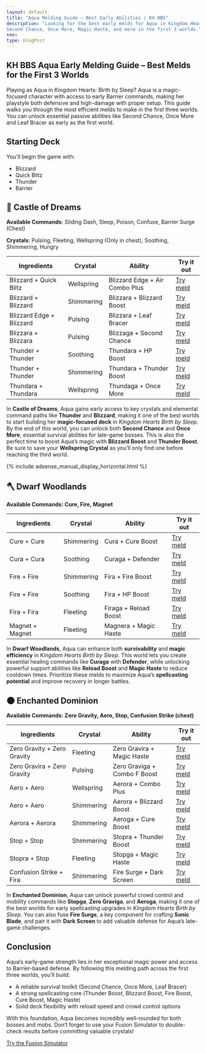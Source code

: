```yaml
---
layout: default
title: "Aqua Melding Guide – Best Early Abilities | KH BBS"
description: "Looking for the best early melds for Aqua in Kingdom Hearts: Birth by Sleep? This guide shows how to get
Second Chance, Once More, Magic Haste, and more in the first 3 worlds."
seo:
type: blogPost
---
```

<script type="application/ld+json">
    {
        "mainEntity": [{
                "@type": "Question",
                "name": "What are the best early melds for Aqua in Kingdom Hearts Birth by Sleep?",
                "acceptedAnswer": {
                    "@type": "Answer",
                    "text": "Some of the best early melds for Aqua include Blizzaga with Second Chance, Thundaga with Once More, and Curaga with Defender. These commands provide essential survivability and magic efficiency."
                }
            },
            {
                "@type": "Question",
                "name": "How can Aqua get Second Chance early in KH BBS?",
                "acceptedAnswer": {
                    "@type": "Answer",
                    "text": "You can get Second Chance by melding Blizzara and Blizzara with a Pulsing Crystal in Castle of Dreams."
                }
            },
            {
                "@type": "Question",
                "name": "How can Aqua unlock Once More in Kingdom Hearts BBS?",
                "acceptedAnswer": {
                    "@type": "Answer",
                    "text": "Once More can be obtained by melding Thundara and Thundara with a Wellspring Crystal in Castle of Dreams."
                }
            },
            {
                "@type": "Question",
                "name": "Which crystals should Aqua prioritize early on?",
                "acceptedAnswer": {
                    "@type": "Answer",
                    "text": "Wellspring and Pulsing Crystals are key early game. Use Wellspring for Once More and Combo Plus, and Pulsing for Second Chance and Leaf Bracer."
                }
            },
            {
                "@type": "Question",
                "name": "What is Aqua’s best early game strategy in KH BBS?",
                "acceptedAnswer": {
                    "@type": "Answer",
                    "text": "Focus on boosting Aqua's magic through Blizzard and Thunder Boosts, and secure survival passives like Second Chance, Once More, and Leaf Bracer to handle bosses more safely."
                }
            }
        ]
    }
</script>
<section id="guide">
<div class="container">
<div class="text">
<h1>KH BBS Aqua Early Melding Guide – Best Melds for the First 3 Worlds</h1>
<p>Playing as Aqua in Kingdom Hearts: Birth by Sleep? Aqua is a magic-focused character with access to early
Barrier commands, making her playstyle both defensive and high-damage with proper setup. This guide
walks you through the most efficient melds to make in the first three worlds. You can unlock essential
passive abilities like Second Chance, Once More and Leaf Bracer as early as the first world.</p>
<h2>Starting Deck</h2>
<p>You'll begin the game with:</p>
<ul>
<li>Blizzard</li>
<li>Quick Blitz</li>
<li>Thunder</li>
<li>Barrier</li>
</ul>
<h2>👠 Castle of Dreams</h2>
<p><strong>Available Commands</strong>: Sliding Dash, Sleep, Poison, Confuse, Barrier Surge (Chest)</p>
<p><strong>Crystals</strong>: Pulsing, Fleeting, Wellspring (Only in chest), Soothing, Shimmering, Hungry
</p>
<table>
<thead>
    <tr>
        <th>Ingredients</th>
        <th>Crystal</th>
        <th>Ability</th>
        <th>Try it out</th>
    </tr>
</thead>
<tbody>
    <tr>
        <td>Blizzard + Quick Blitz</td>
        <td>Wellspring</td>
        <td>Blizzard Edge + Air Combo Plus</td>
        <td><a href="/?mode=simulator&cmd1=Blizzard&cmd2=Quick%20Blitz&crystal=Wellspring">Try meld</a>
        </td>
    <tr>
        <td>Blizzard + Blizzard</td>
        <td>Shimmering</td>
        <td>Blizzara + Blizzard Boost</td>
        <td><a href="/?mode=simulator&cmd1=Blizzard&cmd2=Blizzard&crystal=Shimmering">Try meld</a></td>
    </tr>
    <tr>
        <td>Blizzard Edge + Blizzard</td>
        <td>Pulsing</td>
        <td>Blizzara + Leaf Bracer</td>
        <td><a href="/?mode=simulator&cmd1=Blizzard%20Edge&cmd2=Blizzard&crystal=Pulsing">Try meld</a>
        </td>
    </tr>
    <tr>
        <td>Blizzara + Blizzara</td>
        <td>Pulsing</td>
        <td>Blizzaga + Second Chance</td>
        <td><a href="/?mode=simulator&cmd1=Blizzara&cmd2=Blizzara&crystal=Pulsing">Try meld</a></td>
    </tr>
    <tr>
        <td>Thunder + Thunder</td>
        <td>Soothing</td>
        <td>Thundara + HP Boost</td>
        <td><a href="/?mode=simulator&cmd1=Thunder&cmd2=Thunder&crystal=Soothing">Try meld</a></td>
    </tr>
    <tr>
        <td>Thunder + Thunder</td>
        <td>Shimmering</td>
        <td>Thundara + Thunder Boost</td>
        <td><a href="/?mode=simulator&cmd1=Thunder&cmd2=Thunder&crystal=Shimmering">Try meld</a></td>
    </tr>
    <tr>
        <td>Thundara + Thundara</td>
        <td>Wellspring</td>
        <td>Thundaga + Once More</td>
        <td><a href="/?mode=simulator&cmd1=Thundara&cmd2=Thundara&crystal=Wellspring">Try meld</a></td>
    </tr>
</tbody>
</table>
<p>
In <strong>Castle of Dreams</strong>, Aqua gains early access to key crystals and elemental command
paths like <strong>Thunder</strong> and <strong>Blizzard</strong>, making it one of the best worlds to
start building her <strong>magic-focused deck</strong> in <em>Kingdom Hearts Birth by Sleep</em>. By the
end of this world, you can unlock both <strong>Second Chance</strong> and <strong>Once More</strong>,
essential survival abilities for late-game bosses. This is also the perfect time to boost Aqua’s magic
with <strong>Blizzard Boost</strong> and <strong>Thunder Boost</strong>. Be sure to save your
<strong>Wellspring Crystal</strong> as you’ll only find one before reaching the third world.
</p>
<div class="ad-wrapper">
                {% include adsense_manual_display_horizontal.html %}
            </div>
<h2>🪓 Dwarf Woodlands</h2>
<p><strong>Available Commands: Cure, Fire, Magnet</strong></p>
<table>
<thead>
    <tr>
        <th>Ingredients</th>
        <th>Crystal</th>
        <th>Ability</th>
        <th>Try it out</th>
    </tr>
</thead>
<tbody>
    <tr>
        <td>Cure + Cure</td>
        <td>Shimmering</td>
        <td>Cura + Cure Boost</td>
        <td><a href="/?mode=simulator&cmd1=Cure&cmd2=Cure&crystal=Shimmering">Try meld</a></td>
    </tr>
    <tr>
        <td>Cura + Cura</td>
        <td>Soothing</td>
        <td>Curaga + Defender</td>
        <td><a href="/?mode=simulator&cmd1=Cura&cmd2=Cura&crystal=Soothing">Try meld</a></td>
    </tr>
    <tr>
        <td>Fire + Fire</td>
        <td>Shimmering</td>
        <td>Fira + Fire Boost</td>
        <td><a href="/?mode=simulator&cmd1=Fire&cmd2=Fire&crystal=Shimmering">Try meld</a></td>
    </tr>
    <tr>
        <td>Fire + Fire</td>
        <td>Soothing</td>
        <td>Fira + HP Boost</td>
        <td><a href="/?mode=simulator&cmd1=Fire&cmd2=Fire&crystal=Soothing">Try meld</a></td>
    </tr>
    <tr>
        <td>Fira + Fira</td>
        <td>Fleeting</td>
        <td>Firaga + Reload Boost</td>
        <td><a href="/?mode=simulator&cmd1=Fira&cmd2=Fira&crystal=Fleeting">Try meld</a></td>
    </tr>
    <tr>
        <td>Magnet + Magnet</td>
        <td>Fleeting</td>
        <td>Magnera + Magic Haste</td>
        <td><a href="/?mode=simulator&cmd1=Magnet&cmd2=Magnet&crystal=Fleeting">Try meld</a></td>
    </tr>
</tbody>
</table>
<p>
In <strong>Dwarf Woodlands</strong>, Aqua can enhance both <strong>survivability</strong> and
<strong>magic efficiency</strong> in <em>Kingdom Hearts Birth by Sleep</em>. This world lets you create
essential healing commands like <strong>Curaga</strong> with <strong>Defender</strong>, while unlocking
powerful support abilities like <strong>Reload Boost</strong> and <strong>Magic Haste</strong> to reduce
cooldown times. Prioritize these melds to maximize Aqua’s <strong>spellcasting potential</strong> and
improve recovery in longer battles.
</p>
<h2>🌑 Enchanted Dominion</h2>
<p><strong>Available Commands: Zero Gravity, Aero, Stop, Confusion Strike (chest)</strong></p>
<table>
<thead>
    <tr>
        <th>Ingredients</th>
        <th>Crystal</th>
        <th>Ability</th>
        <th>Try it out</th>
    </tr>
</thead>
<tbody>
    <tr>
        <td>Zero Gravity + Zero Gravity</td>
        <td>Fleeting</td>
        <td>Zero Gravira + Magic Haste</td>
        <td><a href="/?mode=simulator&cmd1=Zero%20Gravity&cmd2=Zero%20Gravity&crystal=Fleeting">Try
                meld</a></td>
    </tr>
    <tr>
        <td>Zero Gravira + Zero Gravity</td>
        <td>Pulsing</td>
        <td>Zero Graviga + Combo F Boost</td>
        <td><a href="/?mode=simulator&cmd1=Zero%20Gravira&cmd2=Zero%20Gravity&crystal=Pulsing">Try
                meld</a></td>
    </tr>
    <tr>
        <td>Aero + Aero</td>
        <td>Wellspring</td>
        <td>Aerora + Combo Plus</td>
        <td><a href="/?mode=simulator&cmd1=Aero&cmd2=Aero&crystal=Wellspring">Try meld</a></td>
    </tr>
    <tr>
        <td>Aero + Aero</td>
        <td>Shimmering</td>
        <td>Aerora + Blizzard Boost</td>
        <td><a href="/?mode=simulator&cmd1=Aero&cmd2=Aero&crystal=Shimmering">Try meld</a></td>
    </tr>
    <tr>
        <td>Aerora + Aerora</td>
        <td>Shimmering</td>
        <td>Aeroga + Cure Boost</td>
        <td><a href="/?mode=simulator&cmd1=Aerora&cmd2=Aerora&crystal=Shimmering">Try meld</a></td>
    </tr>
    <tr>
        <td>Stop + Stop</td>
        <td>Shimmering</td>
        <td>Stopra + Thunder Boost</td>
        <td><a href="/?mode=simulator&cmd1=Stop&cmd2=Stop&crystal=Shimmering">Try meld</a></td>
    </tr>
    <tr>
        <td>Stopra + Stop</td>
        <td>Fleeting</td>
        <td>Stopga + Magic Haste</td>
        <td><a href="/?mode=simulator&cmd1=Stopra&cmd2=Stop&crystal=Fleeting">Try meld</a></td>
    </tr>
    <tr>
        <td>Confusion Strike + Fira</td>
        <td>Shimmering</td>
        <td>Fire Surge + Dark Screen</td>
        <td><a href="/?mode=simulator&cmd1=Confusion%20Strike&cmd2=Fire&crystal=Shimmering">Try meld</a>
        </td>
    </tr>
</tbody>
</table>
<p>
In <strong>Enchanted Dominion</strong>, Aqua can unlock powerful crowd control and mobility commands
like <strong>Stopga</strong>, <strong>Zero Graviga</strong>, and <strong>Aeroga</strong>, making it one
of the best worlds for early spellcasting upgrades in <em>Kingdom Hearts Birth by Sleep</em>. You can
also fuse <strong>Fire Surge</strong>, a key component for crafting <strong>Sonic Blade</strong>, and
pair it with <strong>Dark Screen</strong> to add valuable defense for Aqua’s late-game challenges.
</p>
<h2>Conclusion</h2>
<p>Aqua’s early-game strength lies in her exceptional magic power and access to Barrier-based defense. By
following this melding path across the first three worlds, you’ll build:</p>
<ul>
<li>A reliable survival toolkit (Second Chance, Once More, Leaf Bracer)</li>
<li>A strong spellcasting core (Thunder Boost, Blizzard Boost, Fire Boost, Cure Boost, Magic Haste)</li>
<li>Solid deck flexibility with reload speed and crowd control options</li>
</ul>
<p>With this foundation, Aqua becomes incredibly well-rounded for both bosses and mobs. Don’t forget to use
your Fusion Simulator to double-check results before committing valuable crystals!</p><a href="/?mode=simulator" class="btn highlight">Try the Fusion Simulator</a>